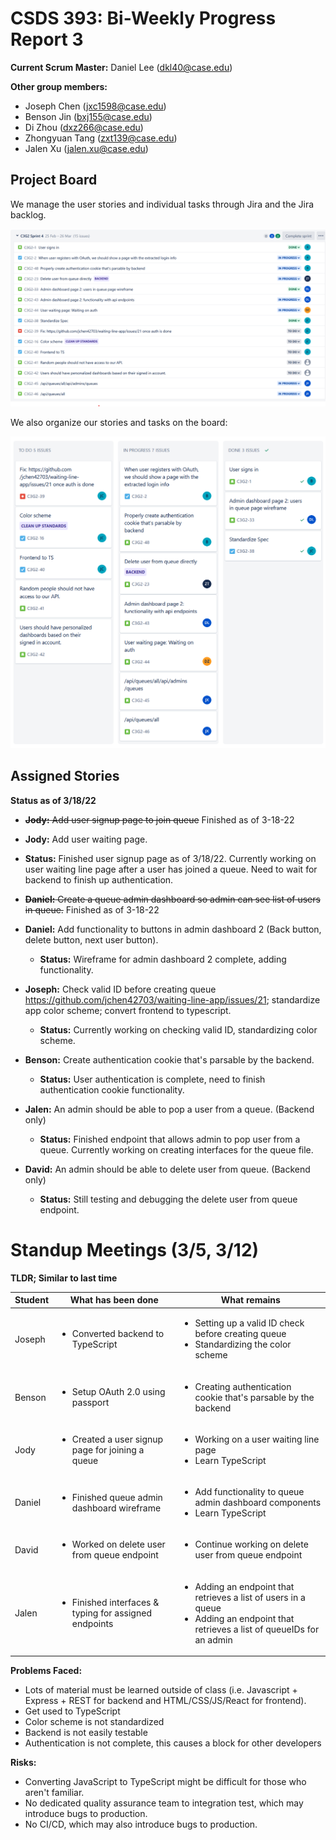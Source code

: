 # CSDS 393: Bi-Weekly Progress Report 3

**Current Scrum Master:** Daniel Lee (dkl40@case.edu)

**Other group members:**

- Joseph Chen (jxc1598@case.edu)
- Benson Jin (bxj155@case.edu)
- Di Zhou (dxz266@case.edu)
- Zhongyuan Tang (zxt139@case.edu)
- Jalen Xu (jalen.xu@case.edu)

## Project Board

We manage the user stories and individual tasks through Jira and the Jira backlog.

![](images/backlog-3-18-22.png)

We also organize our stories and tasks on the board:

![](images/board-3-18-22.png)

## Assigned Stories

**Status as of 3/18/22**

- ~~**Jody:** Add user signup page to join queue~~
  Finished as of 3-18-22
- **Jody:** Add user waiting page.
- **Status:** Finished user signup page as of 3/18/22. Currently working on user waiting line page after a user has joined a queue. Need to wait for backend to finish up authentication.

- ~~**Daniel:** Create a queue admin dashboard so admin can see list of users in queue.~~
  Finished as of 3-18-22
- **Daniel:** Add functionality to buttons in admin dashboard 2 (Back button, delete button, next user button).
  - **Status:** Wireframe for admin dashboard 2 complete, adding functionality.
- **Joseph:** Check valid ID before creating queue https://github.com/jchen42703/waiting-line-app/issues/21; standardize app color scheme; convert frontend to typescript.
  - **Status:** Currently working on checking valid ID, standardizing color scheme.
- **Benson:** Create authentication cookie that's parsable by the backend.

  - **Status:** User authentication is complete, need to finish authentication cookie functionality.

- **Jalen:** An admin should be able to pop a user from a queue. (Backend only)
  - **Status:** Finished endpoint that allows admin to pop user from a queue. Currently working on creating interfaces for the queue file.
- **David:** An admin should be able to delete user from queue. (Backend only)
  - **Status:** Still testing and debugging the delete user from queue endpoint.

# Standup Meetings (3/5, 3/12)

**TLDR; Similar to last time**

| Student | What has been done                                                    | What remains                                                                                                                                             |
| ------- | --------------------------------------------------------------------- | -------------------------------------------------------------------------------------------------------------------------------------------------------- |
| Joseph  | <ul><li>Converted backend to TypeScript</li></ul>                     | <ul><li>Setting up a valid ID check before creating queue</li><li>Standardizing the color scheme</li></ul>                                               |
| Benson  | <ul><li>Setup OAuth 2.0 using passport</li></ul>                      | <ul><li>Creating authentication cookie that's parsable by the backend</li></ul>                                                                          |
| Jody    | <ul><li>Created a user signup page for joining a queue</li></ul>      | <ul><li>Working on a user waiting line page</li><li>Learn TypeScript</li></ul>                                                                           |
| Daniel  | <ul><li>Finished queue admin dashboard wireframe</li></ul>            | <ul><li>Add functionality to queue admin dashboard components </li><li>Learn TypeScript</li> </ul>                                                       |
| David   | <ul><li>Worked on delete user from queue endpoint</li></ul>           | <ul><li>Continue working on delete user from queue endpoint</li></ul>                                                                                    |
| Jalen   | <ul><li>Finished interfaces & typing for assigned endpoints</li></ul> | <ul><li>Adding an endpoint that retrieves a list of users in a queue</li><li>Adding an endpoint that retrieves a list of queueIDs for an admin</li></ul> |

**Problems Faced:**

- Lots of material must be learned outside of class (i.e. Javascript + Express + REST for backend and HTML/CSS/JS/React for frontend).
- Get used to TypeScript
- Color scheme is not standardized
- Backend is not easily testable
- Authentication is not complete, this causes a block for other developers

**Risks:**

- Converting JavaScript to TypeScript might be difficult for those who aren't familiar.
- No dedicated quality assurance team to integration test, which may introduce bugs to production.
- No CI/CD, which may also introduce bugs to production.
